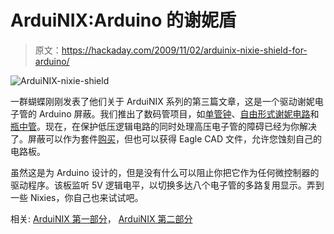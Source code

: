 # ArduiNIX:Arduino 的谢妮盾

> 原文：<https://hackaday.com/2009/11/02/arduinix-nixie-shield-for-arduino/>

![ArduiNIX-nixie-shield](img/6c01b5ca1fa07a3d9fecc6b2e8a8d307.png "ArduiNIX-nixie-shield")

一群蝴蝶刚刚发表了他们关于 ArduiNIX 系列的第三篇文章，这是一个驱动谢妮电子管的 Arduino 屏蔽。我们推出了数码管项目，如[单管钟](http://hackaday.com/2009/09/03/single-tube-nixie-clock/)、[自由形式谢妮电路](http://hackaday.com/2009/08/26/open-frame-digital-clock/)和[瓶中管](http://hackaday.com/2009/08/22/bottled-nixie-clock/)。现在，在保护低压逻辑电路的同时处理高压电子管的障碍已经为你解决了。屏蔽可以作为套件[购买](http://www.arduinix.com/)，但也可以获得 Eagle CAD 文件，允许您蚀刻自己的电路板。

虽然这是为 Arduino 设计的，但是没有什么可以阻止你把它作为任何微控制器的驱动程序。该板监听 5V 逻辑电平，以切换多达八个电子管的多路复用显示。弄到一些 Nixies，你自己也来试试吧。

相关: [ArduiNIX 第一部分](http://flockofbutterflies.blogspot.com/2009/10/arduinix-part-1.html)， [ArduiNIX 第二部分](http://flockofbutterflies.blogspot.com/2009/10/arduinix-part-2-building-kit.html)